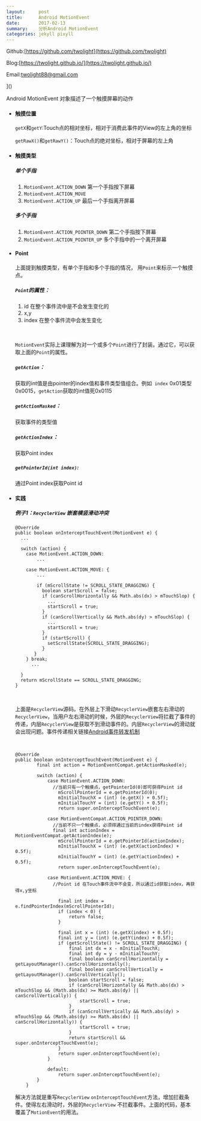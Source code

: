 ```yaml
---
layout:     post
title:      Android MotionEvent
date:       2017-02-13
summary:    分析Android MotionEvent
categories: jekyll pixyll
---
```


Github:[https://github.com/twolight](https://github.com/twolight)

Blog:[https://twolight.github.io/](https://twolight.github.io/)

Email:twolight88@gmail.com

]()



Android MotionEvent 对象描述了一个触摸屏幕的动作

* #### 触摸位置

  ```getX```和``getY``:Touch点的相对坐标，相对于消费此事件的View的左上角的坐标

  `getRawX()`和`getRawY()`：Touch点的绝对坐标，相对于屏幕的左上角

* #### 触摸类型

  ##### 单个手指

  1. ``MotionEvent.ACTION_DOWN`` 第一个手指按下屏幕
  2. ``MotionEvent.ACTION_MOVE``
  3. ``MotionEvent.ACTION_UP`` 最后一个手指离开屏幕


    ##### 多个手指

  1. ``MotionEvent.ACTION_POINTER_DOWN`` 第二个手指按下屏幕
  2. ``MotionEvent.ACTION_POINTER_UP`` 多个手指中的一个离开屏幕


* #### Point

  上面提到触摸类型，有单个手指和多个手指的情况， 用``Point``来标示一个触摸点。

  ##### ``Point``的属性：

  1. id  在整个事件流中是不会发生变化的
  2. x,y
  3. index  在整个事件流中会发生变化

  ​

  ``MotionEvent``实际上课理解为对一个或多个``Point``进行了封装。通过它，可以获取上面的``Point``的属性。

  ##### ``getAction``：

  获取的int值是由pointer的index值和事件类型值组合。例如`` index`` 0x01类型 0x0015，``getAction``获取的int值死0x0115

  ##### ``getActionMasked``：

  获取事件的类型值

  ##### ``getActionIndex``：

  获取Point index

  ##### ``getPointerId(int index)``:

  通过Point index获取Point id 

* #### 实践

  ##### 例子1：``RecyclerView`` 嵌套横竖滑动冲突

  ````
  @Override
  public boolean onInterceptTouchEvent(MotionEvent e) {  
    ...

    switch (action) {
      case MotionEvent.ACTION_DOWN:
          ...

      case MotionEvent.ACTION_MOVE: {
          ...

          if (mScrollState != SCROLL_STATE_DRAGGING) {
            boolean startScroll = false;
            if (canScrollHorizontally && Math.abs(dx) > mTouchSlop) {
              ...
              startScroll = true;
            }
            if (canScrollVertically && Math.abs(dy) > mTouchSlop) {
              ...
              startScroll = true;
            }
            if (startScroll) {
              setScrollState(SCROLL_STATE_DRAGGING);
            }
         }
      } break;
        ...

    }
    return mScrollState == SCROLL_STATE_DRAGGING;
  }

  ````

  ​

  上面是``RecyclerView``源码。在外层上下滑动``RecyclerView``嵌套左右滑动的 ``RecyclerView``，当用户左右滑动的时候，外层的``RecyclerView``将拦截了事件的传递，内层``RecyclerView``是获取不到滑动事件的。内层``RecyclerView``的滑动就会出现问题。事件传递相关链接[Android事件转发机制](https://twolight.github.io/jekyll/pixyll/2017/02/13/Android-Touch-Event-Dispatch/)

  ​

  ````
  @Override
  public boolean onInterceptTouchEvent(MotionEvent e) {
          final int action = MotionEventCompat.getActionMasked(e);
          
          switch (action) {
              case MotionEvent.ACTION_DOWN:
              	//当前只有一个触摸点，getPointerId(0)即可获得Point id
                  mScrollPointerId = e.getPointerId(0);
                  mInitialTouchX = (int) (e.getX() + 0.5f);
                  mInitialTouchY = (int) (e.getY() + 0.5f);
                  return super.onInterceptTouchEvent(e);

              case MotionEventCompat.ACTION_POINTER_DOWN:
              	//当前不只一个触摸点，必须得通过当前的index获得Point id
              	final int actionIndex = MotionEventCompat.getActionIndex(e);
                  mScrollPointerId = e.getPointerId(actionIndex);
                  mInitialTouchX = (int) (e.getX(actionIndex) + 0.5f);
                  mInitialTouchY = (int) (e.getY(actionIndex) + 0.5f);
                  return super.onInterceptTouchEvent(e);

              case MotionEvent.ACTION_MOVE: {
              	//Point id 在Touch事件流中不会变，所以通过id获取index，再获得x,y坐标
              	
                  final int index = e.findPointerIndex(mScrollPointerId);
                  if (index < 0) {
                      return false;
                  }

                  final int x = (int) (e.getX(index) + 0.5f);
                  final int y = (int) (e.getY(index) + 0.5f);
                  if (getScrollState() != SCROLL_STATE_DRAGGING) {
                      final int dx = x - mInitialTouchX;
                      final int dy = y - mInitialTouchY;
                      final boolean canScrollHorizontally = getLayoutManager().canScrollHorizontally();
                      final boolean canScrollVertically = getLayoutManager().canScrollVertically();
                      boolean startScroll = false;
                      if (canScrollHorizontally && Math.abs(dx) > mTouchSlop && (Math.abs(dx) >= Math.abs(dy) || canScrollVertically)) {
                          startScroll = true;
                      }
                      if (canScrollVertically && Math.abs(dy) > mTouchSlop && (Math.abs(dy) >= Math.abs(dx) || canScrollHorizontally)) {
                          startScroll = true;
                      }
                      return startScroll && super.onInterceptTouchEvent(e);
                  }
                  return super.onInterceptTouchEvent(e);
              }

              default:
                  return super.onInterceptTouchEvent(e);
          }
      }
  ````

  解决方法就是重写``RecyclerView`` ``onInterceptTouchEvent``方法，增加拦截条件。使得左右滑动时，外层的``RecyclerView`` 不拦截事件。上面的代码，基本覆盖了``MotionEvent``的用法。

  ​

  ​




